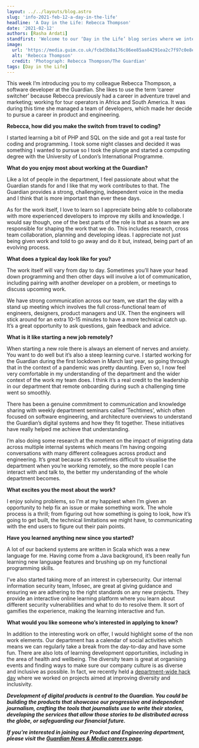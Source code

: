 ```yaml
---
layout: ../../layouts/blog.astro
slug: 'info-2021-feb-12-a-day-in-the-life'
headline: 'A Day in the Life: Rebecca Thompson'
date: '2021-02-12'
authors: [Rasha Ardati]
standfirst: 'Welcome to our ‘Day in the Life’ blog series where we interview a colleague from the product and engineering department to reflect on their career and experiences at the Guardian'
image:
  url: 'https://media.guim.co.uk/fcbd3b8a176c86ee85aa84291ea2c7f97c0e8eb7/0_0_4032_2419/4032.jpg'
  alt: 'Rebecca Thompson'
  credit: 'Photograph: Rebecca Thompson/The Guardian'
tags: [Day in the Life]
---
```


This week I’m introducing you to my colleague Rebecca Thompson, a software developer at the Guardian. She likes to use the term ‘career switcher’ because Rebecca previously had a career in adventure travel and marketing; working for tour operators in Africa and South America. It was during this time she managed a team of developers, which made her decide to pursue a career in product and engineering.

**Rebecca, how did you make the switch from travel to coding?**

I started learning a bit of PHP and SQL on the side and got a real taste for coding and programming. I took some night classes and decided it was something I wanted to pursue so I took the plunge and started a computing degree with the University of London’s International Programme.

**What do you enjoy most about working at the Guardian?**

Like a lot of people in the department, I feel passionate about what the Guardian stands for and I like that my work contributes to that. The Guardian provides a strong, challenging, independent voice in the media and I think that is more important than ever these days.

As for the work itself, I love to learn so I appreciate being able to collaborate with more experienced developers to improve my skills and knowledge. I would say though, one of the best parts of the role is that as a team we are responsible for shaping the work that we do. This includes research, cross team collaboration, planning and developing ideas. I appreciate not just being given work and told to go away and do it but, instead, being part of an evolving process.

**What does a typical day look like for you?**

The work itself will vary from day to day. Sometimes you’ll have your head down programming and then other days will involve a lot of communication, including pairing with another developer on a problem, or meetings to discuss upcoming work.

We have strong communication across our team, we start the day with a stand up meeting which involves the full cross-functional team of engineers, designers, product managers and UX. Then the engineers will stick around for an extra 10-15 minutes to have a more technical catch up. It’s a great opportunity to ask questions, gain feedback and advice.

**What is it like starting a new job remotely?**

When starting a new role there is always an element of nerves and anxiety. You want to do well but it’s also a steep learning curve. I started working for the Guardian during the first lockdown in March last year, so going through that in the context of a pandemic was pretty daunting. Even so, I now feel very comfortable in my understanding of the department and the wider context of the work my team does. I think it’s a real credit to the leadership in our department that remote onboarding during such a challenging time went so smoothly.

There has been a genuine commitment to communication and knowledge sharing with weekly department seminars called ‘Techtimes’, which often focused on software engineering, and architecture overviews to understand the Guardian’s digital systems and how they fit together. These initiatives have really helped me achieve that understanding.

I’m also doing some research at the moment on the impact of migrating data across multiple internal systems which means I’m having ongoing conversations with many different colleagues across product and engineering. It’s great because it’s sometimes difficult to visualise the department when you’re working remotely, so the more people I can interact with and talk to, the better my understanding of the whole department becomes.

**What excites you the most about the work?**

I enjoy solving problems, so I’m at my happiest when I’m given an opportunity to help fix an issue or make something work. The whole process is a thrill; from figuring out how something is going to look, how it’s going to get built, the technical limitations we might have, to communicating with the end users to figure out their pain points.

**Have you learned anything new since you started?**

A lot of our backend systems are written in Scala which was a new language for me. Having come from a Java background, it’s been really fun learning new language features and brushing up on my functional programming skills.

I’ve also started taking more of an interest in cybersecurity. Our internal information security team, Infosec, are great at giving guidance and ensuring we are adhering to the right standards on any new projects. They provide an interactive online learning platform where you learn about different security vulnerabilities and what to do to resolve them. It sort of gamifies the experience, making the learning interactive and fun.

**What would you like someone who’s interested in applying to know?**

In addition to the interesting work on offer, I would highlight some of the non work elements. Our department has a calendar of social activities which means we can regularly take a break from the day-to-day and have some fun. There are also lots of learning development opportunities, including in the area of health and wellbeing. The diversity team is great at organising events and finding ways to make sure our company culture is as diverse and inclusive as possible. In fact, we recently held a [department-wide hack day](https://www.theguardian.com/info/2021/jan/26/virtual-hack-day-november-2020-diversity-and-inclusion-theme) where we worked on projects aimed at improving diversity and inclusivity.

_**Development of digital products is central to the Guardian. You could be building the products that showcase our progressive and independent journalism, crafting the tools that journalists**_ _**use to**_ _**write their stories, developing the services that allow those stories to be distributed across the globe, or safeguarding our financial future.**_

_**If you’re interested in joining our Product and Engineering department, please visit the [Guardian News & Media careers page](https://workforus.theguardian.com/index.php/careers/product-engineering/).**_
